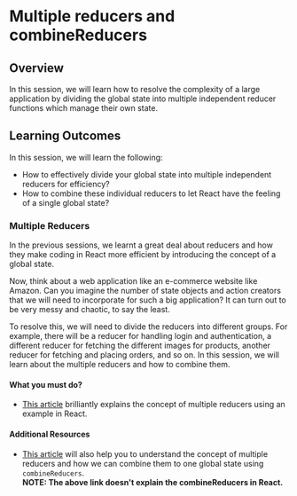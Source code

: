 # **Multiple reducers and combineReducers**

## Overview

In this session, we will learn how to resolve the complexity of a large application by dividing the global state into multiple independent reducer functions which manage their own state.

## Learning Outcomes

In this session, we will learn the following:

- How to effectively divide your global state into multiple independent reducers for efficiency?
- How to combine these individual reducers to let React have the feeling of a single global state?



### Multiple Reducers

In the previous sessions, we learnt a great deal about reducers and how they make coding in React more efficient by introducing the concept of a global state.

Now, think about a web application like an e-commerce website like Amazon. Can you imagine the number of state objects and action creators that we will need to incorporate for such a big application? It can turn out to be very messy and chaotic, to say the least.

To resolve this, we will need to divide the reducers into different groups. For example, there will be a reducer for handling login and authentication, a different reducer for fetching the different images for products, another reducer for fetching and placing orders, and so on. In this session, we will learn about the multiple reducers and how to combine them.

#### What you must do?

- [This article](https://reactgo.com/how-to-combine-reducers-redux/) brilliantly explains the concept of multiple reducers using an example in React.

#### Additional Resources

- [This article](https://medium.com/coding-artist/redux-from-scratch-chapter-8-dividing-the-state-with-multiple-reducers-c7969a0d2d97) will also help you to understand the concept of multiple reducers and how we can combine them to one global state using ```combineReducers```. <br />
**NOTE: The above link doesn't explain the combineReducers in React.**
